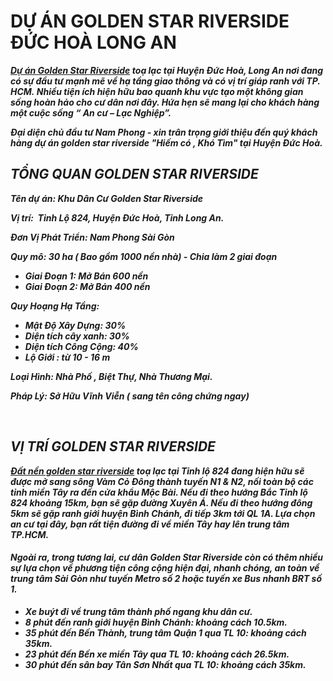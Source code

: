 <h1><strong>DỰ ÁN GOLDEN STAR RIVERSIDE ĐỨC HOÀ LONG AN</strong></h1>
<p><em><strong><a href="https://namtrungland.com/du-an-golden-star-riverside-duc-hoa-long-an/">Dự án Golden Star Riverside</a> toạ lạc tại Huyện Đức Hoà, Long An nơi đang có sự đầu tư mạnh mẽ về hạ tầng giao thông và có vị trí giáp ranh với TP. HCM. Nhiều tiện ích hiện hữu bao quanh khu vực tạo một không gian sống hoàn hảo cho cư dân nơi đây. Hứa hẹn sẽ mang lại cho khách hàng một cuộc sống “ An cư – Lạc Nghiệp”.</strong></em></p>
<p><em><strong>Đại diện chủ đầu tư Nam Phong - xin trân trọng giới thiệu đến quý khách hàng dự án golden star riverside "Hiếm có , Khó Tìm" tại Huyện Đức Hoà.
	<h2><strong>TỔNG QUAN GOLDEN STAR RIVERSIDE</strong></h2>
<p><strong>Tên dự án</strong>: Khu Dân Cư Golden Star Riverside</p>
<p><strong>Vị trí</strong>:  Tỉnh Lộ 824, Huyện Đức Hoà, Tỉnh Long An.</p>
<p><b>Đơn Vị Phát Triển: </b>Nam Phong Sài Gòn</p>
<p><strong>Quy mô</strong>: 30 ha ( Bao gồm 1000 nền nhà) - Chia làm 2 giai đoạn</p>
<ul>
<li>Giai Đoạn 1: Mở Bán 600 nền</li>
<li>Giai Đoạn 2: Mở Bán 400 nền</li>
</ul>
<p><strong>Quy Hoạng Hạ Tầng</strong>:</p>
<ul>
<li>Mật Độ Xây Dựng: 30%</li>
<li>Diện tích cây xanh: 30%</li>
<li>Diện tích Công Cộng: 40%</li>
<li>Lộ Giới : từ 10 - 16 m</li>
</ul>
<p><strong>Loại Hình</strong>: Nhà Phố , Biệt Thự, Nhà Thương Mại.</p>
<p><strong>Pháp Lý</strong>: Sở Hữu Vĩnh Viễn ( sang tên công chứng ngay)</p>
<p>&nbsp;</p>
<h2><strong>VỊ TRÍ GOLDEN STAR RIVERSIDE</strong></h2>
<a href="https://namtrungland.com/du-an-golden-star-riverside-duc-hoa-long-an/"><strong>Đất nền golden star riverside</strong></a> toạ lạc tại Tỉnh lộ 824 đang hiện hữu sẽ được mở sang sông Vàm Cỏ Đông thành tuyến N1 &amp; N2, nối toàn bộ các tỉnh miền Tây ra đến cửa khẩu Mộc Bài. Nếu đi theo hướng Bắc Tỉnh lộ 824 khoảng 15km, bạn sẽ gặp đường Xuyên Á. Nếu đi theo hướng đông 5km sẽ gặp ranh giới huyện Bình Chánh, đi tiếp 3km tới QL 1A. Lựa chọn an cư tại đây, bạn rất tiện đường đi về miền Tây hay lên trung tâm TP.HCM.
<h4 data-element="Description">Ngoài ra, trong tương lai, cư dân Golden Star Riverside còn có thêm nhiều sự lựa chọn về phương tiện công cộng hiện đại, nhanh chóng, an toàn về trung tâm Sài Gòn như tuyến Metro số 2 hoặc tuyến xe Bus nhanh BRT số 1.</h4>
<ul>
<li>Xe buýt đi về trung tâm thành phố ngang khu dân cư.</li>
<li>8 phút đến ranh giới huyện Bình Chánh: khoảng cách 10.5km.</li>
<li>35 phút đến Bến Thành, trung tâm Quận 1 qua TL 10: khoảng cách 35km.</li>
<li>23 phút đến Bến xe miền Tây qua TL 10: khoảng cách 26.5km.</li>
<li>30 phút đến sân bay Tân Sơn Nhất qua TL 10: khoảng cách 35km.</li>
